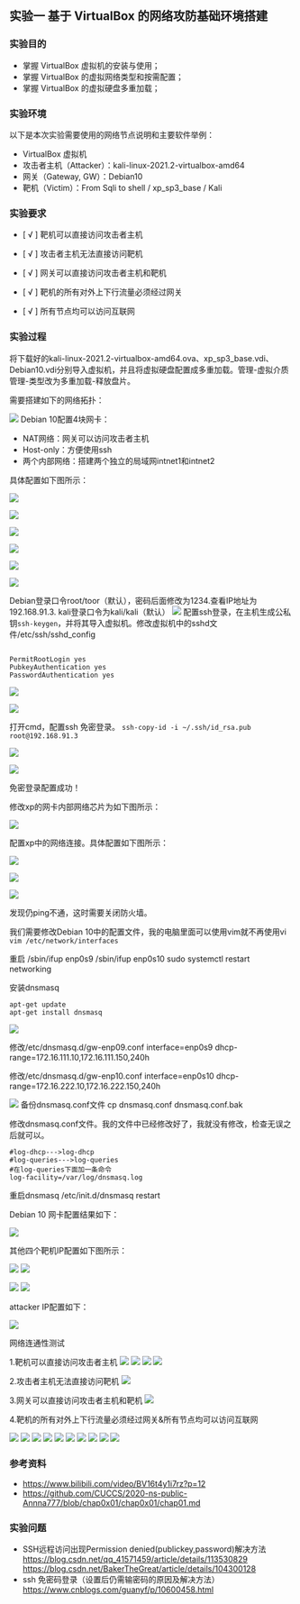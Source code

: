 ## 实验一 基于 VirtualBox 的网络攻防基础环境搭建

### 实验目的

 * 掌握 VirtualBox 虚拟机的安装与使用；
 * 掌握 VirtualBox 的虚拟网络类型和按需配置；
 * 掌握 VirtualBox 的虚拟硬盘多重加载；

### 实验环境

以下是本次实验需要使用的网络节点说明和主要软件举例：

 * VirtualBox 虚拟机
 * 攻击者主机（Attacker）：kali-linux-2021.2-virtualbox-amd64
 * 网关（Gateway, GW）：Debian10
 * 靶机（Victim）：From Sqli to shell / xp_sp3_base / Kali

### 实验要求

* [ √ ] 靶机可以直接访问攻击者主机

* [ √ ] 攻击者主机无法直接访问靶机

* [ √ ] 网关可以直接访问攻击者主机和靶机

* [ √ ] 靶机的所有对外上下行流量必须经过网关

* [ √ ] 所有节点均可以访问互联网 

### 实验过程

将下载好的kali-linux-2021.2-virtualbox-amd64.ova、xp_sp3_base.vdi、Debian10.vdi分别导入虚拟机，并且将虚拟硬盘配置成多重加载。管理-虚拟介质管理-类型改为多重加载-释放盘片。

需要搭建如下的网络拓扑：

![](img/vb-exp-layout.jpg)
Debian 10配置4块网卡：
 * NAT网络：网关可以访问攻击者主机
 * Host-only：方便使用ssh
 * 两个内部网络：搭建两个独立的局域网intnet1和intnet2
  
具体配置如下图所示：

![](img/1.png)

![](img/1-1.png)

![](img/1-2.png)

![](img/1-3.png)

![](img/1-4.png)

![](img/1-5.png)

Debian登录口令root/toor（默认），密码后面修改为1234.查看IP地址为192.168.91.3.
kali登录口令为kali/kali（默认）
![](img/2.png)
配置ssh登录，在主机生成公私钥`ssh-keygen`，并将其导入虚拟机。修改虚拟机中的sshd文件/etc/ssh/sshd_config
```

PermitRootLogin yes
PubkeyAuthentication yes
PasswordAuthentication yes

```

![](img/3.png)

![](img/3-1.png)

打开cmd，配置ssh 免密登录。
`ssh-copy-id -i ~/.ssh/id_rsa.pub root@192.168.91.3`

![](img/4.png)

![](img/4-1.png)

免密登录配置成功！

修改xp的网卡内部网络芯片为如下图所示：

![](img/5.png)

配置xp中的网络连接。具体配置如下图所示：

![](img/6.png)

![](img/6-1.png)

![](img/6-2.png)

发现仍ping不通，这时需要关闭防火墙。

我们需要修改Debian 10中的配置文件，我的电脑里面可以使用vim就不再使用vi
`vim /etc/network/interfaces`

重启
/sbin/ifup enp0s9
/sbin/ifup enp0s10
sudo systemctl restart networking

安装dnsmasq
```
apt-get update  
apt-get install dnsmasq
```
![](img/7.png)

修改/etc/dnsmasq.d/gw-enp09.conf
interface=enp0s9
dhcp-range=172.16.111.10,172.16.111.150,240h

修改/etc/dnsmasq.d/gw-enp10.conf
interface=enp0s10
dhcp-range=172.16.222.10,172.16.222.150,240h

![](img/new/first.png)
备份dnsmasq.conf文件
cp dnsmasq.conf dnsmasq.conf.bak

修改dnsmasq.conf文件。我的文件中已经修改好了，我就没有修改，检查无误之后就可以。
```
#log-dhcp--->log-dhcp
#log-queries--->log-queries
#在log-queries下面加一条命令
log-facility=/var/log/dnsmasq.log
```

重启dnsmasq
/etc/init.d/dnsmasq restart 

Debian 10 网卡配置结果如下：

![](img/new/a.png)

其他四个靶机IP配置如下图所示：

![](img/new/b.png)
![](img/new/b-.png)

![](img/new/c.png)
![](img/new/c-.png)

attacker IP配置如下：

![](img/new/d.png)


网络连通性测试

1.靶机可以直接访问攻击者主机
![](img/new/1.png)
![](img/new/1-1.png)
![](img/new/1-2.png)
![](img/new/1-3.png)

2.攻击者主机无法直接访问靶机
![](img/new/2.png)

3.网关可以直接访问攻击者主机和靶机
![](img/new/3.png)

4.靶机的所有对外上下行流量必须经过网关&所有节点均可以访问互联网

![](img/new/4.png)
![](img/new/4-1.png)
![](img/new/5.png)
![](img/new/5-1.png)
![](img/new/5-2.png)
![](img/new/5-3.png)
![](img/new/6.png)
![](img/new/6-1.png)
![](img/new/6-2.png)
![](img/new/6-3.png)

### 参考资料

* https://www.bilibili.com/video/BV16t4y1i7rz?p=12
* https://github.com/CUCCS/2020-ns-public-Annna777/blob/chap0x01/chap0x01/chap01.md

### 实验问题
* SSH远程访问出现Permission denied(publickey,password)解决方法 
  https://blog.csdn.net/qq_41571459/article/details/113530829
  https://blog.csdn.net/BakerTheGreat/article/details/104300128
* ssh 免密码登录（设置后仍需输密码的原因及解决方法）
  https://www.cnblogs.com/guanyf/p/10600458.html
